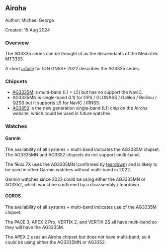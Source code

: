 ## Airoha

Author: Michael George

Created: 15 Aug 2024



### Overview

The AG3335 series can be thought of as the descendants of the MediaTek MT3333.

A short [article](https://www.airoha.com/products/p/VXKPfHI9iDCvsRWN) for ION GNSS+ 2022 describes the AG3335 series.



### Chipsets

- [AG3335M](https://www.airoha.com/products/p/A0Dmm0pijWW3MScb) is multi-band (L1 + L5) but has no support the NavIC.
- AG3335MN is single-band (L1) for GPS / GLONASS / Galileo / BeiDou / QZSS but it supports L5 for NavIC / IRNSS.
- [AG3352](https://www.airoha.com/products/p/zy4r082hgNywp1bg) is the new generation single-band (L1) chip on the Airoha website, which could be used in future watches.



### Watches

#### Garmin

The availability of all systems + multi-band indicates the AG3335M chipset. The AG3335MN and AG3352 chipsets do not support multi-band.

The fēnix 7X uses the AG3335MN (confirmed by [teardown](http://www.f-blog.info/garmin-fenix-7x-solar-teardown-non-destructive/)) and is likely to be used in other Garmin watches without multi-band in 2022.

Garmin watches since 2023 could be using either the AG3335MN or AG3352, which would be confirmed by a disassembly / teardown.



#### COROS

The availability of all systems + multi-band indicates use of the AG3335M chipset.

The PACE 3, APEX 2 Pro, VERTIX 2, and VERTIX 2S all have multi-band so they will have the AG3335M.

The APEX 2 uses an Airoha chipset but does not have multi-band, so it could be using either the AG3335MN or AG3352.

